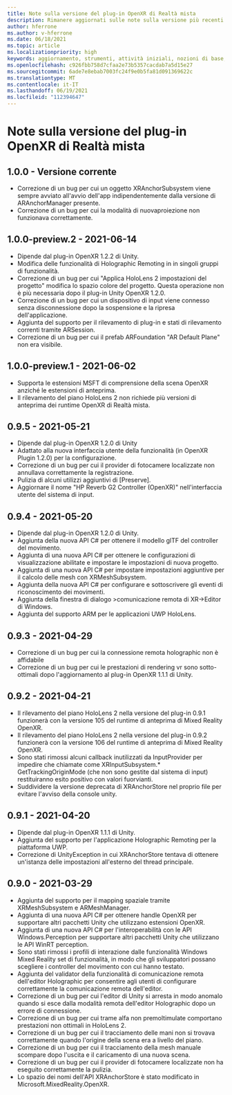 ```yaml
---
title: Note sulla versione del plug-in OpenXR di Realtà mista
description: Rimanere aggiornati sulle note sulla versione più recenti e sugli aggiornamenti al plug-in OpenXR di Realtà mista.
author: hferrone
ms.author: v-hferrone
ms.date: 06/18/2021
ms.topic: article
ms.localizationpriority: high
keywords: aggiornamento, strumenti, attività iniziali, nozioni di base, unity, visual studio, toolkit, visore VR realtà mista, visore VR di windows mixed reality, visore per realtà virtuale, installazione, Windows, HoloLens, emulatore, unreal, openxr
ms.openlocfilehash: c926fbb758d7cfaa2e73b5357cacdab7a5d15e27
ms.sourcegitcommit: 6ade7e8ebab7003fc24f9e0b5fa81d091369622c
ms.translationtype: MT
ms.contentlocale: it-IT
ms.lasthandoff: 06/19/2021
ms.locfileid: "112394647"
---
```

# <a name="mixed-reality-openxr-plugin-release-notes"></a>Note sulla versione del plug-in OpenXR di Realtà mista

## <a name="100---current-release"></a>1.0.0 - Versione corrente

* Correzione di un bug per cui un oggetto XRAnchorSubsystem viene sempre avviato all'avvio dell'app indipendentemente dalla versione di ARAnchorManager presente.
* Correzione di un bug per cui la modalità di nuovaproiezione non funzionava correttamente.

## <a name="100-preview2---2021-06-14"></a>1.0.0-preview.2 - 2021-06-14

* Dipende dal plug-in OpenXR 1.2.2 di Unity.
* Modifica delle funzionalità di Holographic Remoting in in singoli gruppi di funzionalità.
* Correzione di un bug per cui "Applica HoloLens 2 impostazioni del progetto" modifica lo spazio colore del progetto. Questa operazione non è più necessaria dopo il plug-in Unity OpenXR 1.2.0.
* Correzione di un bug per cui un dispositivo di input viene connesso senza disconnessione dopo la sospensione e la ripresa dell'applicazione.
* Aggiunta del supporto per il rilevamento di plug-in e stati di rilevamento correnti tramite ARSession.
* Correzione di un bug per cui il prefab ARFoundation "AR Default Plane" non era visibile.

## <a name="100-preview1---2021-06-02"></a>1.0.0-preview.1 - 2021-06-02

* Supporta le estensioni MSFT di comprensione della scena OpenXR anziché le estensioni di anteprima.
* Il rilevamento del piano HoloLens 2 non richiede più versioni di anteprima dei runtime OpenXR di Realtà mista.

## <a name="095---2021-05-21"></a>0.9.5 - 2021-05-21

* Dipende dal plug-in OpenXR 1.2.0 di Unity
* Adattato alla nuova interfaccia utente della funzionalità (in OpenXR Plugin 1.2.0) per la configurazione.
* Correzione di un bug per cui il provider di fotocamere localizzate non annullava correttamente la registrazione.
* Pulizia di alcuni utilizzi aggiuntivi di [Preserve].
* Aggiornare il nome "HP Reverb G2 Controller (OpenXR)" nell'interfaccia utente del sistema di input.

## <a name="094---2021-05-20"></a>0.9.4 - 2021-05-20

* Dipende dal plug-in OpenXR 1.2.0 di Unity.
* Aggiunta della nuova API C# per ottenere il modello glTF del controller del movimento.
* Aggiunta di una nuova API C# per ottenere le configurazioni di visualizzazione abilitate e impostare le impostazioni di nuova progetto.
* Aggiunta di una nuova API C# per impostare impostazioni aggiuntive per il calcolo delle mesh con XRMeshSubsystem.
* Aggiunta della nuova API C# per configurare e sottoscrivere gli eventi di riconoscimento dei movimenti.
* Aggiunta della finestra di dialogo >comunicazione remota di XR->Editor di Windows.
* Aggiunta del supporto ARM per le applicazioni UWP HoloLens.

## <a name="093---2021-04-29"></a>0.9.3 - 2021-04-29

* Correzione di un bug per cui la connessione remota holographic non è affidabile
* Correzione di un bug per cui le prestazioni di rendering vr sono sotto-ottimali dopo l'aggiornamento al plug-in OpenXR 1.1.1 di Unity.

## <a name="092---2021-04-21"></a>0.9.2 - 2021-04-21

* Il rilevamento del piano HoloLens 2 nella versione del plug-in 0.9.1 funzionerà con la versione 105 del runtime di anteprima di Mixed Reality OpenXR.
* Il rilevamento del piano HoloLens 2 nella versione del plug-in 0.9.2 funzionerà con la versione 106 del runtime di anteprima di Mixed Reality OpenXR.
* Sono stati rimossi alcuni callback inutilizzati da InputProvider per impedire che chiamate come XRInputSubsystem.* GetTrackingOriginMode (che non sono gestite dal sistema di input) restituiranno esito positivo con valori fuorvianti.
* Suddividere la versione deprecata di XRAnchorStore nel proprio file per evitare l'avviso della console unity.

## <a name="091---2021-04-20"></a>0.9.1 - 2021-04-20

* Dipende dal plug-in OpenXR 1.1.1 di Unity.
* Aggiunta del supporto per l'applicazione Holographic Remoting per la piattaforma UWP.
* Correzione di UnityException in cui XRAnchorStore tentava di ottenere un'istanza delle impostazioni all'esterno del thread principale.

## <a name="090---2021-03-29"></a>0.9.0 - 2021-03-29

* Aggiunta del supporto per il mapping spaziale tramite XRMeshSubsystem e ARMeshManager.
* Aggiunta di una nuova API C# per ottenere handle OpenXR per supportare altri pacchetti Unity che utilizzano estensioni OpenXR.
* Aggiunta di una nuova API C# per l'interoperabilità con le API Windows.Perception per supportare altri pacchetti Unity che utilizzano le API WinRT perception.
* Sono stati rimossi i profili di interazione dalle funzionalità Windows Mixed Reality set di funzionalità, in modo che gli sviluppatori possano scegliere i controller del movimento con cui hanno testato.
* Aggiunta del validator della funzionalità di comunicazione remota dell'editor Holographic per consentire agli utenti di configurare correttamente la comunicazione remota dell'editor.
* Correzione di un bug per cui l'editor di Unity si arresta in modo anomalo quando si esce dalla modalità remota dell'editor Holographic dopo un errore di connessione.
* Correzione di un bug per cui trame alfa non premoltimulate comportano prestazioni non ottimali in HoloLens 2.
* Correzione di un bug per cui il tracciamento delle mani non si trovava correttamente quando l'origine della scena era a livello del piano.
* Correzione di un bug per cui il tracciamento della mesh manuale scompare dopo l'uscita e il caricamento di una nuova scena.
* Correzione di un bug per cui il provider di fotocamere localizzate non ha eseguito correttamente la pulizia.
* Lo spazio dei nomi dell'API XRAnchorStore è stato modificato in Microsoft.MixedReality.OpenXR.